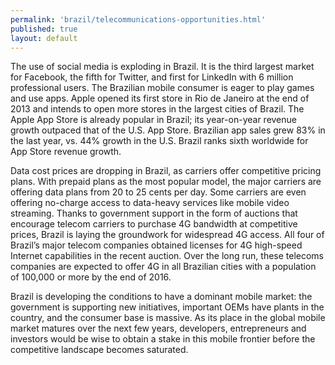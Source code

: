 ```yaml
--- 
permalink: 'brazil/telecommunications-opportunities.html' 
published: true 
layout: default
---
```

The use of social media is exploding in Brazil. It is the third largest market for Facebook, the fifth for Twitter, and first for LinkedIn with 6 million professional users. The Brazilian mobile consumer is eager to play games and use apps. Apple opened its first store in Rio de Janeiro at the end of 2013 and intends to open more stores in the largest cities of Brazil. The Apple App Store is already popular in Brazil; its year-on-year revenue growth outpaced that of the U.S. App Store. Brazilian app sales grew 83% in the last year, vs. 44% growth in the U.S. Brazil ranks sixth worldwide for App Store revenue growth.

Data cost prices are dropping in Brazil, as carriers offer competitive pricing plans. With prepaid plans as the most popular model, the major carriers are offering data plans from 20 to 25 cents per day. Some carriers are even offering no-charge access to data-heavy services like mobile video streaming. Thanks to government support in the form of auctions that encourage telecom carriers to purchase 4G bandwidth at competitive prices, Brazil is laying the groundwork for widespread 4G access. All four of Brazil’s major telecom companies obtained licenses for 4G high-speed Internet capabilities in the recent auction. Over the long run, these telecoms companies are expected to offer 4G in all Brazilian cities with a population of 100,000 or more by the end of 2016.

Brazil is developing the conditions to have a dominant mobile market: the government is supporting new initiatives, important OEMs have plants in the country, and the consumer base is massive. As its place in the global mobile market matures over the next few years, developers, entrepreneurs and investors would be wise to obtain a stake in this mobile frontier before the competitive landscape becomes saturated.
